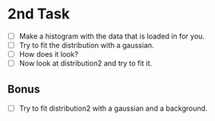 # 2nd Task

-   [ ] Make a histogram with the data that is loaded in for you.
-   [ ] Try to fit the distribution with a gaussian. 
-   [ ] How does it look? 
-   [ ] Now look at distribution2 and try to fit it.

## Bonus

-   [ ] Try to fit distribution2 with a gaussian and a background.